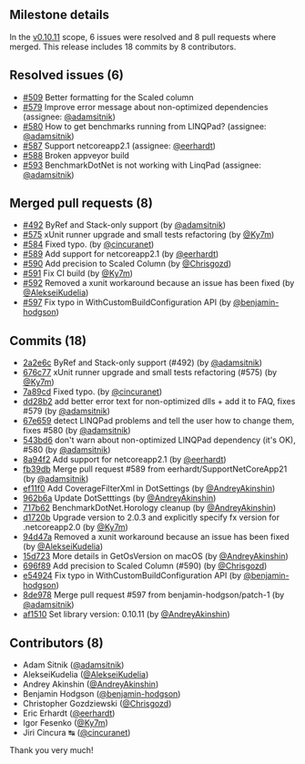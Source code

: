 ## Milestone details

In the [v0.10.11](https://github.com/dotnet/BenchmarkDotNet/issues?q=milestone:v0.10.11) scope, 
6 issues were resolved and 8 pull requests where merged.
This release includes 18 commits by 8 contributors.

## Resolved issues (6)

* [#509](https://github.com/dotnet/BenchmarkDotNet/issues/509) Better formatting for the Scaled column
* [#579](https://github.com/dotnet/BenchmarkDotNet/issues/579) Improve error message about non-optimized dependencies (assignee: [@adamsitnik](https://github.com/adamsitnik))
* [#580](https://github.com/dotnet/BenchmarkDotNet/issues/580) How to get benchmarks running from LINQPad? (assignee: [@adamsitnik](https://github.com/adamsitnik))
* [#587](https://github.com/dotnet/BenchmarkDotNet/issues/587) Support netcoreapp2.1 (assignee: [@eerhardt](https://github.com/eerhardt))
* [#588](https://github.com/dotnet/BenchmarkDotNet/issues/588) Broken appveyor build
* [#593](https://github.com/dotnet/BenchmarkDotNet/issues/593) BenchmarkDotNet is not working with LinqPad (assignee: [@adamsitnik](https://github.com/adamsitnik))

## Merged pull requests (8)

* [#492](https://github.com/dotnet/BenchmarkDotNet/pull/492) ByRef and Stack-only support (by [@adamsitnik](https://github.com/adamsitnik))
* [#575](https://github.com/dotnet/BenchmarkDotNet/pull/575) xUnit runner upgrade and small tests refactoring (by [@Ky7m](https://github.com/Ky7m))
* [#584](https://github.com/dotnet/BenchmarkDotNet/pull/584) Fixed typo. (by [@cincuranet](https://github.com/cincuranet))
* [#589](https://github.com/dotnet/BenchmarkDotNet/pull/589) Add support for netcoreapp2.1 (by [@eerhardt](https://github.com/eerhardt))
* [#590](https://github.com/dotnet/BenchmarkDotNet/pull/590) Add precision to Scaled Column (by [@Chrisgozd](https://github.com/Chrisgozd))
* [#591](https://github.com/dotnet/BenchmarkDotNet/pull/591) Fix CI build (by [@Ky7m](https://github.com/Ky7m))
* [#592](https://github.com/dotnet/BenchmarkDotNet/pull/592) Removed a xunit workaround because an issue has been fixed (by [@AlekseiKudelia](https://github.com/AlekseiKudelia))
* [#597](https://github.com/dotnet/BenchmarkDotNet/pull/597) Fix typo in WithCustomBuildConfiguration API (by [@benjamin-hodgson](https://github.com/benjamin-hodgson))

## Commits (18)

* [2a2e6c](https://github.com/dotnet/BenchmarkDotNet/commit/2a2e6caf7a0bc2cc58508c528c603a2d72c77b59) ByRef and Stack-only support (#492) (by [@adamsitnik](https://github.com/adamsitnik))
* [676c77](https://github.com/dotnet/BenchmarkDotNet/commit/676c777a05c6f2a9be9b297df8003689af659a7d) xUnit runner upgrade and small tests refactoring (#575) (by [@Ky7m](https://github.com/Ky7m))
* [7a89cd](https://github.com/dotnet/BenchmarkDotNet/commit/7a89cd2593618fe05dac68498a701a509bd6a4f8) Fixed typo. (by [@cincuranet](https://github.com/cincuranet))
* [dd28b2](https://github.com/dotnet/BenchmarkDotNet/commit/dd28b2afb89b9111cc7c9bf85b055f5b3cc7cbe7) add better error text for non-optimized dlls + add it to FAQ, fixes #579 (by [@adamsitnik](https://github.com/adamsitnik))
* [67e659](https://github.com/dotnet/BenchmarkDotNet/commit/67e659b580b881de842f9c76dd56d0f21c447db3) detect LINQPad problems and tell the user how to change them, fixes #580 (by [@adamsitnik](https://github.com/adamsitnik))
* [543bd6](https://github.com/dotnet/BenchmarkDotNet/commit/543bd6f0dff04239669ff5a190a8176844a9dcea) don't warn about non-optimized LINQPad dependency (it's OK), #580 (by [@adamsitnik](https://github.com/adamsitnik))
* [8a94f2](https://github.com/dotnet/BenchmarkDotNet/commit/8a94f271d4478226af0d2003a6d0932cd42ecd1d) Add support for netcoreapp2.1 (by [@eerhardt](https://github.com/eerhardt))
* [fb39db](https://github.com/dotnet/BenchmarkDotNet/commit/fb39db6e0f9bcfbf9396ad7d564ec220b8834b80) Merge pull request #589 from eerhardt/SupportNetCoreApp21 (by [@adamsitnik](https://github.com/adamsitnik))
* [ef11f0](https://github.com/dotnet/BenchmarkDotNet/commit/ef11f065bceff6a2020bc09dd0ca535f29e5afb8) Add CoverageFilterXml in DotSettings (by [@AndreyAkinshin](https://github.com/AndreyAkinshin))
* [962b6a](https://github.com/dotnet/BenchmarkDotNet/commit/962b6a708420c535ba0a8819af04b457ee2ff25a) Update DotSetttings (by [@AndreyAkinshin](https://github.com/AndreyAkinshin))
* [717b62](https://github.com/dotnet/BenchmarkDotNet/commit/717b62b70a48ef20fdafb8792fe01cea63de1f78) BenchmarkDotNet.Horology cleanup (by [@AndreyAkinshin](https://github.com/AndreyAkinshin))
* [d1720b](https://github.com/dotnet/BenchmarkDotNet/commit/d1720b77eccb0b9a686bdfdae166edc855711572) Upgrade version to 2.0.3 and explicitly specify fx version for .netcoreapp2.0 (by [@Ky7m](https://github.com/Ky7m))
* [94d47a](https://github.com/dotnet/BenchmarkDotNet/commit/94d47a39f154368519523fe99f39c640ed654baa) Removed a xunit workaround because an issue has been fixed (by [@AlekseiKudelia](https://github.com/AlekseiKudelia))
* [15d723](https://github.com/dotnet/BenchmarkDotNet/commit/15d72388436c1060e87662b5f4519b9e7e071627) More details in GetOsVersion on macOS (by [@AndreyAkinshin](https://github.com/AndreyAkinshin))
* [696f89](https://github.com/dotnet/BenchmarkDotNet/commit/696f89908e82118ecf9989c2484c23a6f52ba6b2) Add precision to Scaled Column (#590) (by [@Chrisgozd](https://github.com/Chrisgozd))
* [e54924](https://github.com/dotnet/BenchmarkDotNet/commit/e54924b5a2c5080c3e5e0b528d0d46dd9ffef889) Fix typo in WithCustomBuildConfiguration API (by [@benjamin-hodgson](https://github.com/benjamin-hodgson))
* [8de978](https://github.com/dotnet/BenchmarkDotNet/commit/8de978e67772ff3f1f4e47cabaa2c94ce198234c) Merge pull request #597 from benjamin-hodgson/patch-1 (by [@adamsitnik](https://github.com/adamsitnik))
* [af1510](https://github.com/dotnet/BenchmarkDotNet/commit/af15109226821ffcd0774df364f6d7695c4a2fdb) Set library version: 0.10.11 (by [@AndreyAkinshin](https://github.com/AndreyAkinshin))

## Contributors (8)

* Adam Sitnik ([@adamsitnik](https://github.com/adamsitnik))
* AlekseiKudelia ([@AlekseiKudelia](https://github.com/AlekseiKudelia))
* Andrey Akinshin ([@AndreyAkinshin](https://github.com/AndreyAkinshin))
* Benjamin Hodgson ([@benjamin-hodgson](https://github.com/benjamin-hodgson))
* Christopher Gozdziewski ([@Chrisgozd](https://github.com/Chrisgozd))
* Eric Erhardt ([@eerhardt](https://github.com/eerhardt))
* Igor Fesenko ([@Ky7m](https://github.com/Ky7m))
* Jiri Cincura ↹ ([@cincuranet](https://github.com/cincuranet))

Thank you very much!

